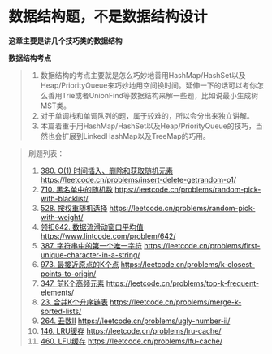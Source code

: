 # 数据结构题，不是数据结构设计

**这章主要是讲几个技巧类的数据结构** 

**数据结构考点**
>1. 数据结构的考点主要就是怎么巧妙地善用HashMap/HashSet以及Heap/PriorityQueue来巧妙地用空间换时间。延伸一下的话可以考你怎么善用Trie或者UnionFind等数据结构来解一些题，比如说最小生成树MST类。
>1. 对于单调栈和单调队列的题，属于较难的，所以会分出来独立讲解。
>1. 本篇着重于用HashMap/HashSet以及Heap/PriorityQueue的技巧，当然也会扩展到LinkedHashMap以及TreeMap的巧用。

>刷题列表：
>1. [380. O(1) 时间插入、删除和获取随机元素](#获取随机元素) https://leetcode.cn/problems/insert-delete-getrandom-o1/
>1. [710. 黑名单中的随机数](#黑名单中的随机数) https://leetcode.cn/problems/random-pick-with-blacklist/
>1. [528. 按权重随机选择](#按权重随机选择) https://leetcode.cn/problems/random-pick-with-weight/
>1. [领扣642. 数据流滑动窗口平均值](#数据流滑动窗口平均值) https://www.lintcode.com/problem/642/
>1. [387. 字符串中的第一个唯一字符](#字符串中的第一个唯一字符) https://leetcode.cn/problems/first-unique-character-in-a-string/
>1. [973. 最接近原点的K个点](#最接近原点的K个点) https://leetcode.cn/problems/k-closest-points-to-origin/
>1. [347. 前K个高频元素](#前K个高频元素) https://leetcode.cn/problems/top-k-frequent-elements/
>1. [23. 合并K个升序链表](#合并K个升序链表) https://leetcode.cn/problems/merge-k-sorted-lists/
>1. [264. 丑数II](#丑数II) https://leetcode.cn/problems/ugly-number-ii/
>1. [146. LRU缓存](#LRU缓存) https://leetcode.cn/problems/lru-cache/
>1. [460. LFU缓存](#LFU缓存) https://leetcode.cn/problems/lfu-cache/
